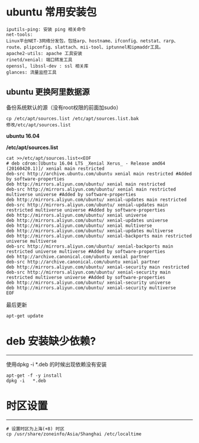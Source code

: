 ubuntu 常用安装包
=====


    iputils-ping: 安装 ping 相关命令
    net-tools:
    Linux平台NET-3网络分发包，包括arp、hostname、ifconfig、netstat、rarp、route、plipconfig、slattach、mii-tool、iptunnel和ipmaddr工具。
    apache2-utils: apache 工具安装
    rinetd/xenial: 端口转发工具
    openssl, libssl-dev : ssl 相关库
    glances: 流量监控工具


ubuntu 更换阿里数据源
------

备份系统默认的源（没有root权限的前面加sudo）

    cp /etc/apt/sources.list /etc/apt/sources.list.bak
    修改/etc/apt/sources.list

**ubuntu 16.04**

**/etc/apt/sources.list**

    cat >>/etc/apt/sources.list<<EOF
    # deb cdrom:[Ubuntu 16.04 LTS _Xenial Xerus_ - Release amd64 (20160420.1)]/ xenial main restricted
    deb-src http://archive.ubuntu.com/ubuntu xenial main restricted #Added by software-properties
    deb http://mirrors.aliyun.com/ubuntu/ xenial main restricted
    deb-src http://mirrors.aliyun.com/ubuntu/ xenial main restricted multiverse universe #Added by software-properties
    deb http://mirrors.aliyun.com/ubuntu/ xenial-updates main restricted
    deb-src http://mirrors.aliyun.com/ubuntu/ xenial-updates main restricted multiverse universe #Added by software-properties
    deb http://mirrors.aliyun.com/ubuntu/ xenial universe
    deb http://mirrors.aliyun.com/ubuntu/ xenial-updates universe
    deb http://mirrors.aliyun.com/ubuntu/ xenial multiverse
    deb http://mirrors.aliyun.com/ubuntu/ xenial-updates multiverse
    deb http://mirrors.aliyun.com/ubuntu/ xenial-backports main restricted universe multiverse
    deb-src http://mirrors.aliyun.com/ubuntu/ xenial-backports main restricted universe multiverse #Added by software-properties
    deb http://archive.canonical.com/ubuntu xenial partner
    deb-src http://archive.canonical.com/ubuntu xenial partner
    deb http://mirrors.aliyun.com/ubuntu/ xenial-security main restricted
    deb-src http://mirrors.aliyun.com/ubuntu/ xenial-security main restricted multiverse universe #Added by software-properties
    deb http://mirrors.aliyun.com/ubuntu/ xenial-security universe
    deb http://mirrors.aliyun.com/ubuntu/ xenial-security multiverse
    EOF
    
最后更新

    apt-get update
    
# deb 安装缺少依赖?
------

使用dpkg -i *.deb 的时候出现依赖没有安装

    apt-get -f -y install 
    dpkg -i   *.deb
# 时区设置
-------

    # 设置时区为上海(+8) 时区
    cp /usr/share/zoneinfo/Asia/Shanghai /etc/localtime